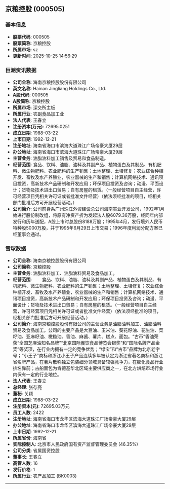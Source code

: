 ## 京粮控股 (000505)

### 基本信息

- **股票代码**: 000505
- **股票简称**: 京粮控股
- **所属市场**: sz
- **更新时间**: 2025-10-25 14:56:29

### 巨潮资讯数据

- **公司全称**: 海南京粮控股股份有限公司
- **英文名称**: Hainan Jingliang Holdings Co., Ltd.
- **A股代码**: 000505
- **A股简称**: 京粮控股
- **所属市场**: 深交所主板
- **所属行业**: 农副食品加工业
- **法人代表**: 王春立
- **注册资本(万元)**: 72695.0251
- **成立日期**: 1988-03-22
- **上市日期**: 1992-12-21
- **注册地址**: 海南省海口市滨海大道珠江广场帝豪大厦29层
- **办公地址**: 海南省海口市滨海大道珠江广场帝豪大厦29层
- **主营业务**: 油脂油料加工销售及贸易和食品制造。
- **经营范围**: 食品、饮料、油脂、油料及其副产品、植物蛋白及其制品、有机肥料、微生物肥料、农业肥料的生产销售；土地整理、土壤修复；农业综合种植开发、畜牧及水产养殖业，农业器械的生产和销售；计算机网络技术、通讯项目投资，高新技术产品研制和开发应用；环保项目投资及咨询；动漫、平面设计；货物及技术进出口贸易；自有房屋的租赁。（一般经营项目自主经营，许可经营项目凭相关许可证或者批准文件经营）（依法须经批准的项目，经相关部门批准后方可开展经营活动。）
- **公司简介**: 公司前身系广州珠江外资建设总公司海南实业开发公司，1992年1月始进行股份制改组，将原有净资产折为发起法人股6079.36万股，经同年内部发行和历年送配，A股上市时总股份8188万股；1995年4月，发行境外人民币特种股5000万股，并于1995年6月29日上市交易；1996年度利润分配方案已经董事会通过。

### 雪球数据

- **公司全称**: 海南京粮控股股份有限公司
- **公司简称**: 京粮控股
- **主营业务**: 油脂油料加工、油脂油料贸易及食品加工。
- **经营范围**: 　　食品、饮料、油脂、油料及其副产品、植物蛋白及其制品、有机肥料、微生物肥料、农业肥料的生产销售；土地整理、土壤修复；农业综合种植开发、畜牧及水产养殖业，农业器械的生产和销售；计算机网络技术、通讯项目投资，高新技术产品研制和开发应用；环保项目投资及咨询；动漫、平面设计；货物及技术进出口贸易；自有房屋的租赁。（一般经营项目自主经营，许可经营项目凭相关许可证或者批准文件经营）（依法须经批准的项目，经相关部门批准后方可开展经营活动。）
- **公司简介**: 海南京粮控股股份有限公司的主营业务是油脂油料加工、油脂油料贸易及食品加工。公司的主要产品是大豆油、玉米油、葵花籽油、花生油、菜籽油、亚麻籽油、橄榄油、香油、麻酱、薯片、糕点、面包。“古币”香油荣获“全国芝麻油知名品牌”“北京国际餐饮食品博览会银奖”和“国际名牌产品金奖”等奖项，在行业内拥有一定的竞争优势；“绿宝”和“古币”品牌为北京老字号；“小王子”商标和浙江小王子产品连续多年被认定为浙江省著名商标和浙江省名牌产品，在薯片散称独立包装细分领域具备较强竞争力，在膨化食品行业排名靠前；古船面包为肯德基华北区域主要供应商之一，在北方烘焙市场行业内保有一定的行业地位。
- **法人代表**: 王春立
- **总经理**: 张存亮
- **董秘**: 关颖
- **成立日期**: 1988-03-22
- **注册资本(元)**: 72695.03万元
- **员工人数**: 2422
- **注册地址**: 海南省海口市龙华区滨海大道珠江广场帝豪大厦29层
- **办公地址**: 海南省海口市龙华区滨海大道珠江广场帝豪大厦29层
- **上市日期**: 1992-12-21
- **所属省份**: 海南省
- **实际控制人**: 北京市人民政府国有资产监督管理委员会 (46.35%)
- **公司分类**: 省属国资控股
- **董事长**: 王春立
- **高管人数**: 16
- **发行价格**: 1
- **所属行业**: 农产品加工 (BK0003)

---